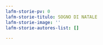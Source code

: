 ```yaml
---
lafm-storie-pv: 0
lafm-storie-titulo: SOGNO DI NATALE
lafm-storie-image: ''
lafm-storie-autores-list: []

---
```

